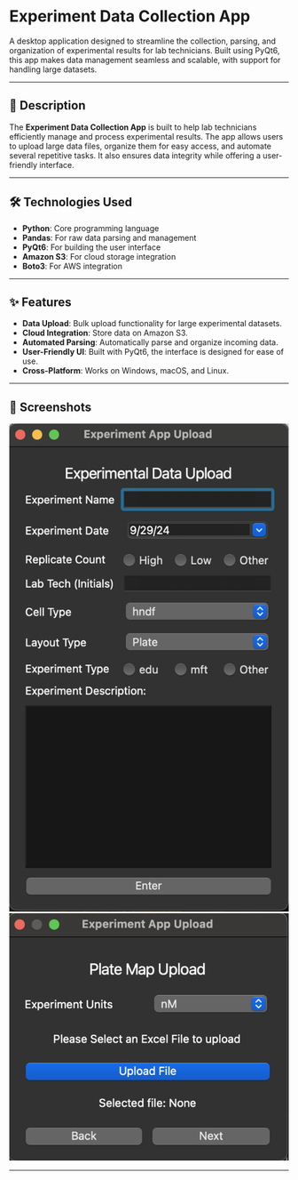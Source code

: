 # Experiment Data Collection App

A desktop application designed to streamline the collection, parsing, and organization of experimental results for lab technicians. Built using PyQt6, this app makes data management seamless and scalable, with support for handling large datasets.

---

## 📜 Description

The **Experiment Data Collection App** is built to help lab technicians efficiently manage and process experimental results. The app allows users to upload large data files, organize them for easy access, and automate several repetitive tasks. It also ensures data integrity while offering a user-friendly interface.

---

## 🛠️ Technologies Used

- **Python**: Core programming language
- **Pandas**: For raw data parsing and management
- **PyQt6**: For building the user interface
- **Amazon S3**: For cloud storage integration
- **Boto3**: For AWS integration

---

## ✨ Features

- **Data Upload**: Bulk upload functionality for large experimental datasets.
- **Cloud Integration**: Store data on Amazon S3.
- **Automated Parsing**: Automatically parse and organize incoming data.
- **User-Friendly UI**: Built with PyQt6, the interface is designed for ease of use.
- **Cross-Platform**: Works on Windows, macOS, and Linux.

---

## 📸 Screenshots

![Main Screen](./screenshots/main_screen.png)
![Upload Feature](./screenshots/upload_feature.png)

---

